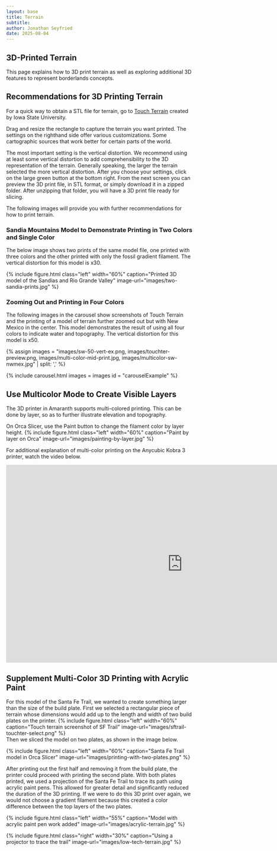 ```yaml
---
layout: base
title: Terrain
subtitle: 
author: Jonathan Seyfried
date: 2025-08-04
---
```


## 3D-Printed Terrain

This page explains how to 3D print terrain as well as exploring additional 3D features to represent borderlands concepts.

## Recommendations for 3D Printing Terrain

For a quick way to obtain a STL file for terrain, go to [Touch Terrain](https://touchterrain.geol.iastate.edu/main) created by Iowa State University.

Drag and resize the rectangle to capture the terrain you want printed. The settings on the righthand side offer various customizations. Some cartographic sources that work better for certain parts of the world. 

The most important setting is the vertical distortion. We recommend using at least some vertical distortion to add comprehensibility to the 3D representation of the terrain. Generally speaking, the larger the terrain selected the more vertical distortion. After you choose your settings, click on the large green button at the bottom right. From the next screen you can preview the 3D print file, in STL format, or simply download it in a zipped folder. After unzipping that folder, you will have a 3D print file ready for slicing. 

The following images will provide you with further recommendations for how to print terrain.

### Sandia Mountains Model to Demonstrate Printing in Two Colors and Single Color

The below image shows two prints of the same model file, one printed with three colors and the other printed with only the fossil gradient filament. The vertical distortion for this model is x30.

{% include figure.html
  class="left"
  width="60%"
  caption="Printed 3D model of the Sandias and Rio Grande Valley"
  image-url="images/two-sandia-prints.jpg"
%}
<br style="clear: both">

### Zooming Out and Printing in Four Colors

The following images in the carousel show screenshots of Touch Terrain and the printing of a model of terrain further zoomed out but with New Mexico in the center. This model demonstrates the result of using all four colors to indicate water and topography. The vertical distortion for this model is x50. 

{% assign images =
"images/sw-50-vert-ex.png,
images/touchter-preview.png,
images/multi-color-mid-print.jpg,
images/multicolor-sw-nwmex.jpg" | split: ','
%}

{% include carousel.html
images = images
id = "carouselExample"
%}


## Use Multicolor Mode to Create Visible Layers

The 3D printer in Amaranth supports multi-colored printing. This can be done by layer, so as to further illustrate elevation and topography.

On Orca Slicer, use the Paint button to change the filament color by layer height. 
{% include figure.html
  class="left"
  width="60%"
  caption="Paint by layer on Orca"
  image-url="images/painting-by-layer.jpg"
%}

For additional explanation of multi-color printing on the Anycubic Kobra 3 printer, watch the video below.

<iframe width="951" height="535" src="https://www.youtube.com/embed/9jy7MEGkdjE" title="This Is The Best Slicer For MultiColor Printing | Orca Slicer Tutorial" frameborder="0" allow="accelerometer; autoplay; clipboard-write; encrypted-media; gyroscope; picture-in-picture; web-share" referrerpolicy="strict-origin-when-cross-origin" allowfullscreen></iframe>

## Supplement Multi-Color 3D Printing with Acrylic Paint

For this model of the Santa Fe Trail, we wanted to create something larger than the size of the build plate. First we selected a rectangular piece of terrain whose dimensions would add up to the length and width of two build plates on the printer. 
{% include figure.html
  class="left"
  width="60%"
  caption="Touch terrain screenshot of SF Trail"
  image-url="images/sftrail-touchter-select.png"
%}
<br style="clear: both">
Then we sliced the model on two plates, as shown in the image below.

{% include figure.html
  class="left"
  width="60%"
  caption="Santa Fe Trail model in Orca Slicer"
  image-url="images/printing-with-two-plates.png"
%}

After printing out the first half and removing it from the build plate, the printer could proceed with printing the second plate. With both plates printed, we used a projection of the Santa Fe Trail to trace its path using acrylic paint pens. This allowed for greater detail and significantly reduced the duration of the 3D printing. If we were to do this 3D print over again, we would not choose a gradient filament because this created a color difference between the top layers of the two plates.

{% include figure.html
  class="left"
  width="55%"
  caption="Model with acrylic paint pen work added"
  image-url="images/acrylic-terrain.jpg"
%}

{% include figure.html
  class="right"
  width="30%"
  caption="Using a projector to trace the trail"
  image-url="images/low-tech-terrain.jpg"
%}